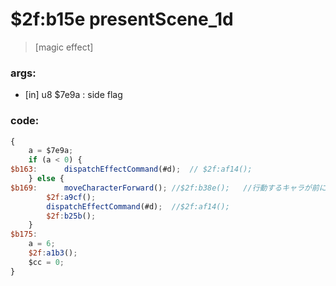 ﻿
# $2f:b15e presentScene_1d	

>[magic effect]


### args:
+	[in] u8 $7e9a :	side flag

### code:
```js
{
	a = $7e9a;
	if (a < 0) {
$b163:		dispatchEffectCommand(#d);	// $2f:af14();
	} else {
$b169:		moveCharacterForward();	//$2f:b38e();	//行動するキャラが前にでる
		$2f:a9cf();
		dispatchEffectCommand(#d);	//$2f:af14();
		$2f:b25b();
	}
$b175:
	a = 6;
	$2f:a1b3();
	$cc = 0;
}
```


